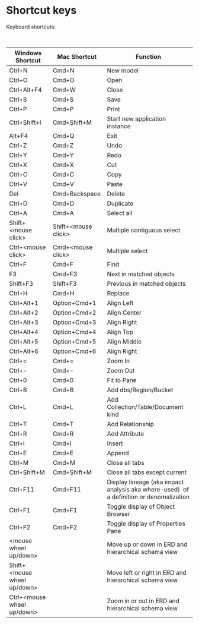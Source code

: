 # Shortcut keys

Keyboard shortcuts:

&nbsp;

| Windows Shortcut | Mac Shortcut | Function |
| --- | --- | --- |
| Ctrl+N | Cmd+N | New model |
| Ctrl+O | Cmd+O | Open |
| Ctrl+Alt+F4 | Cmd+W | Close |
| Ctrl+S | Cmd+S | Save |
| Ctrl+P | Cmd+P | Print |
| Ctrl+Shift+I | Cmd+Shift+M | Start new application instance |
| Alt+F4 | Cmd+Q | Exit |
| Ctrl+Z | Cmd+Z | Undo |
| Ctrl+Y | Cmd+Y | Redo |
| Ctrl+X | Cmd+X | Cut |
| Ctrl+C | Cmd+C | Copy |
| Ctrl+V | Cmd+V | Paste |
| Del | Cmd+Backspace | Delete |
| Ctrl+D | Cmd+D | Duplicate |
| Ctrl+A | Cmd+A | Select all |
| Shift+\<mouse click\> | Shift+\<mouse click\> | Multiple contiguous select |
| Ctrl+\<mouse click\> | Cmd+\<mouse click\> | Multiple select |
| Ctrl+F | Cmd+F | Find |
| F3 | Cmd+F3 | Next in matched objects |
| Shift+F3 | Shift+F3 | Previous in matched objects |
| Ctrl+H | Cmd+H | Replace |
| Ctrl+Alt+1 | Option+Cmd+1 | Align Left |
| Ctrl+Alt+2 | Option+Cmd+2 | Align Center |
| Ctrl+Alt+3 | Option+Cmd+3 | Align Right |
| Ctrl+Alt+4 | Option+Cmd+4 | Align Top |
| Ctrl+Alt+5 | Option+Cmd+5 | Align Middle |
| Ctrl+Alt+6 | Option+Cmd+6 | Align Right |
| Ctrl+= | Cmd+= | Zoom In |
| Ctrl+- | Cmd+- | Zoom Out |
| Ctrl+0 | Cmd+0 | Fit to Pane |
| Ctrl+B | Cmd+B | Add dbs/Region/Bucket |
| Ctrl+L | Cmd+L | Add Collection/Table/Document kind |
| Ctrl+T | Cmd+T | Add Relationship |
| Ctrl+R | Cmd+R | Add Attribute |
| Ctrl+I | Cmd+I | Insert |
| Ctrl+E | Cmd+E | Append |
| Ctrl+M | Cmd+M | Close all tabs |
| Ctrl+Shift+M | Cmd+Shift+M | Close all tabs except current |
| Ctrl+F11 | Cmd+F11 | Display lineage (aka impact analysis aka where-used)&nbsp; of a definition or denomalization |
| Ctrl+F1 | Cmd+F1 | Toggle display of Object Browser |
| Ctrl+F2 | Cmd+F2 | Toggle display of Properties Pane |
| \<mouse wheel up/down\> | &nbsp; | Move up or down in ERD and hierarchical schema view |
| Shift+\<mouse wheel up/down\> | &nbsp; | Move left or right in ERD and hierarchical schema view |
| Ctrl+\<mouse wheel up/down\> | &nbsp; | Zoom in or out in ERD and hierarchical schema view |


